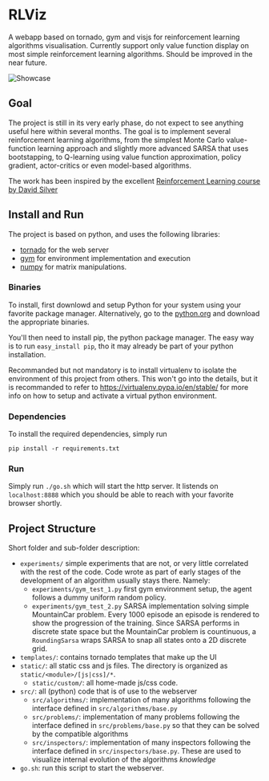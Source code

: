 # RLViz
A webapp based on tornado, gym and visjs for reinforcement learning algorithms visualisation.
Currently support only value function display on most simple reinforcement learning algorithms. Should be improved in the near future.

![Showcase](http://imgur.com/gallery/sFsPW)

## Goal

The project is still in its very early phase, do not expect to see anything useful here within several months.
The goal is to implement several reinforcement learning algorithms,
from the simplest Monte Carlo value-function learning approach and slightly more advanced SARSA that uses bootstapping, to Q-learning using
value function approximation, policy gradient, actor-critics or even model-based algorithms.

The work has been inspired by the excellent [Reinforcement Learning course by David Silver]( https://www.youtube.com/watch?v=ItMutbeOHtc&index=8&list=PL7-jPKtc4r78-wCZcQn5IqyuWhBZ8fOxT&spfreload=1)

## Install and Run

The project is based on python, and uses the following libraries:
* [tornado](http://www.tornadoweb.org/en/stable/) for the web server
* [gym](https://github.com/openai/gym) for environment implementation and execution
* [numpy](https://docs.scipy.org/doc/numpy/) for matrix manipulations.

### Binaries

To install, first downlowd and setup Python for your system using your favorite package manager. Alternatively, go to the [python.org](https://www.python.org/) and download the
appropriate binaries.

You'll then need to install pip, the python package manager. The easy way is to run
`easy_install pip`, tho it may already be part of your python installation.

Recommanded but not mandatory is to install virtualenv to isolate the environment of this
project from others. This won't go into the details, but it is recommanded to refer to https://virtualenv.pypa.io/en/stable/ for more info on how to setup and activate a virtual python environment.

### Dependencies

To install the required dependencies, simply run
```
pip install -r requirements.txt
```

### Run

Simply run `./go.sh` which will start the http server. It listends on `localhost:8888` which you should be able to reach with your favorite browser shortly.

## Project Structure

Short folder and sub-folder description:

* `experiments/` simple experiments that are not, or very little correlated with the rest of the code. Code wrote as part of early stages of the development of an algorithm usually stays there. Namely:
  * `experiments/gym_test_1.py` first gym environment setup, the agent follows a dummy uniform random policy.
  * `experiments/gym_test_2.py` SARSA implementation solving simple MountainCar problem. Every 1000 episode an episode is rendered to show the progression of the training. Since SARSA performs in discrete state space but the MountainCar problem is countinuous, a `RoundingSarsa` wraps SARSA to snap all states onto a 2D discrete grid.
* `templates/`: contains tornado templates that make up the UI
* `static/`: all static css and js files. The directory is organized as `static/<module>/[js|css]/*`.
  * `static/custom/`: all home-made js/css code.
* `src/`: all (python) code that is of use to the webserver
  * `src/algorithms/`: implementation of many algorithms following the interface defined in `src/algorithms/base.py`
  * `src/problems/`: implementation of many problems following the interface defined in `src/problems/base.py` so that they can be solved by the compatible algorithms
  * `src/inspectors/`: implementation of many inspectors following the interface defined in `src/inspectors/base.py`. These are used to visualize internal evolution of the algorithms _knowledge_
* `go.sh`: run this script to start the webserver.
